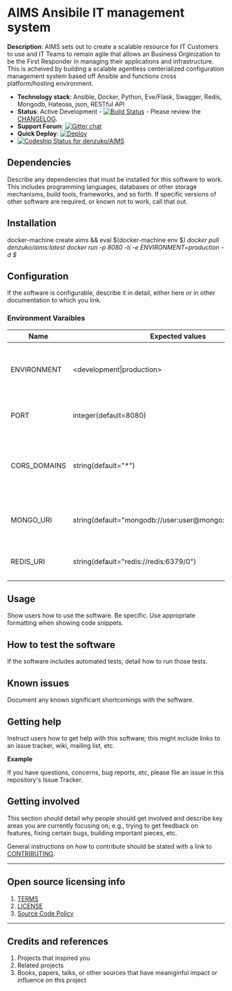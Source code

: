 # AIMS Ansibile IT management system #

**Description**: AIMS sets out to create a scalable resource for IT Customers to use and IT Teams to remain agile that allows an Business Orginization to be the First Responder in managing their applications and infrastructure. This is acheived by building a scalable agentless centerialized configuration management system based off Ansible and functions cross platform/hosting environment.

 - **Technology stack**: Ansible, Docker, Python, Eve/Flask, Swagger, Redis, Mongodb, Hateoas, json, RESTful API
 - **Status**: Active Development - [![Build Status](https://travis-ci.org/denzuko/AIMS.svg?branch=master)](https://travis-ci.org/denzuko/AIMS) - Please review the [CHANGELOG](CHANGELOG.md). 
 - **Support Forum**: [![Gitter chat](https://badges.gitter.im/denzuko/AIMS.png)](https://gitter.im/denzuko/AIMS)
 - **Quick Deploy**: [![Deploy](https://www.herokucdn.com/deploy/button.png)](https://heroku.com/deploy)
 - [ ![Codeship Status for denzuko/AIMS](https://codeship.com/projects/f939ac10-c5d9-0132-64b6-6a0292aa2e87/status?branch=master)](https://codeship.com/projects/74534)

## Dependencies ##

Describe any dependencies that must be installed for this software to work. 
This includes programming languages, databases or other storage mechanisms, build tools, frameworks, and so forth.
If specific versions of other software are required, or known not to work, call that out.

## Installation ##

docker-machine create aims && eval $(docker-machine env $_)
docker pull denzuko/aims:latest
docker run -p 8080 -ti -e ENVIRONMENT=production -d $_

## Configuration ##

If the software is configurable, describe it in detail, either here or in other documentation to which you link.

### Environment Varaibles ###

| Name            | Expected values             | Description                                                    |
| --------------- | --------------------------- | -------------------------------------------------------------- |
| ENVIRONMENT     | <development\|production>   | Effects levels of verbosity, and other items like that (flask) |
| PORT            | integer(default=8080)       | Port to listen on (flask and heroku)                           |
| CORS_DOMAINS    | string(default="*")         | Allowed values are: None, a list of domains, or '*' for a wide-open API. | 
| MONGO_URI       | string(default="mongodb://user:user@mongo:27017/apidemo")   | Location of the mongodb instance (mongodb) |
| REDIS_URI       | string(default="redis://redis:6379/0")   | Location of the redis instance (redis) |

## Usage ##

Show users how to use the software. 
Be specific. 
Use appropriate formatting when showing code snippets.

## How to test the software ##

If the software includes automated tests, detail how to run those tests.

## Known issues ##

Document any known significant shortcomings with the software.

## Getting help ##

Instruct users how to get help with this software; this might include links to an issue tracker, wiki, mailing list, etc.

**Example**

If you have questions, concerns, bug reports, etc, please file an issue in this repository's Issue Tracker.

## Getting involved ##

This section should detail why people should get involved and describe key areas you are
currently focusing on; e.g., trying to get feedback on features, fixing certain bugs, building
important pieces, etc.

General instructions on _how_ to contribute should be stated with a link to [CONTRIBUTING](CONTRIBUTING.md).


----

## Open source licensing info ##
1. [TERMS](TERMS.md)
2. [LICENSE](LICENSE)
3. [Source Code Policy](https://denzuko.github.io/source-code-policy/)


----

## Credits and references ##

1. Projects that inspired you
2. Related projects
3. Books, papers, talks, or other sources that have meaniginful impact or influence on this project 
